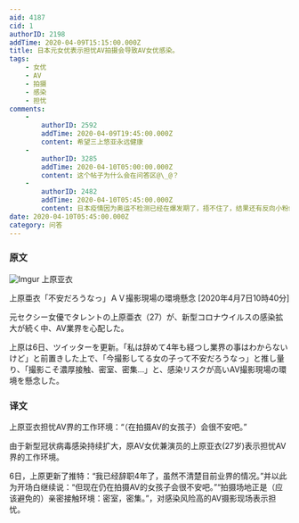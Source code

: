 ```yaml
---
aid: 4187
cid: 1
authorID: 2198
addTime: 2020-04-09T15:15:00.000Z
title: 日本元女优表示担忧AV拍摄会导致AV女优感染。
tags:
    - 女优
    - AV
    - 拍摄
    - 感染
    - 担忧
comments:
    -
        authorID: 2592
        addTime: 2020-04-09T19:45:00.000Z
        content: 希望三上悠亚永远健康
    -
        authorID: 3285
        addTime: 2020-04-10T05:00:00.000Z
        content: 这个帖子为什么会在问答区@\_@？
    -
        authorID: 2482
        addTime: 2020-04-10T05:45:00.000Z
        content: 日本疫情因为奥运不检测已经在爆发期了，捂不住了，结果还有反向小粉红还在洗，真是可笑。
date: 2020-04-10T05:45:00.000Z
category: 问答
---
```


### [](#%E5%8E%9F%E6%96%87)原文

![Imgur](https://i.imgur.com/x1weovL.jpg) 上原亚衣

上原亜衣「不安だろうなっ」ＡＶ撮影現場の環境懸念 \[2020年4月7日10時40分\]

元セクシー女優でタレントの上原亜衣（27）が、新型コロナウイルスの感染拡大が続く中、AV業界を心配した。

上原は6日、ツイッターを更新。「私は辞めて4年も経つし業界の事はわからないけど」と前置きした上で、「今撮影してる女の子って不安だろうなっ」と推し量り、「撮影こそ濃厚接触、密室、密集…」と、感染リスクが高いAV撮影現場の環境を懸念した。

### [](#%E8%AF%91%E6%96%87)译文

上原亚衣担忧AV界的工作环境：“（在拍摄AV的女孩子）会很不安吧。”

由于新型冠状病毒感染持续扩大，原AV女优兼演员的上原亚衣(27岁)表示担忧AV界的工作环境。

6日，上原更新了推特：“我已经辞职4年了，虽然不清楚目前业界的情况。”并以此为开场白继续说：“但现在仍在拍摄AV的女孩子会很不安吧。”“拍摄场地正是（应该避免的）亲密接触环境：密室，密集。”，对感染风险高的AV摄影现场表示担忧。
